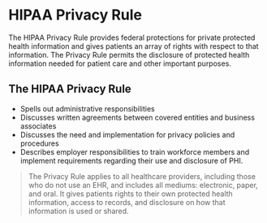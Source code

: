# HIPAA Privacy Rule

The HIPAA Privacy Rule provides federal protections for private
protected health information and gives patients an array of rights with
respect to that information. The Privacy Rule permits the disclosure of
protected health information needed for patient care and other important
purposes.

## The HIPAA Privacy Rule

- Spells out administrative responsibilities
- Discusses written agreements between covered entities and business
  associates
- Discusses the need and implementation for privacy policies and
  procedures
- Describes employer responsibilities to train workforce members and
  implement requirements regarding their use and disclosure of PHI.

> The Privacy Rule applies to all healthcare providers, including those
> who do not use an EHR, and includes all mediums: electronic, paper,
> and oral. It gives patients rights to their own protected health
> information, access to records, and disclosure on how that information
> is used or shared.
